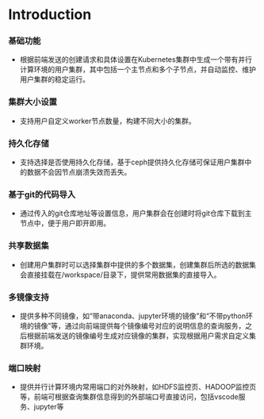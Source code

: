 # Introduction

### 基础功能
- 根据前端发送的创建请求和具体设置在Kubernetes集群中生成一个带有并行计算环境的用户集群，其中包括一个主节点和多个子节点，并自动监控、维护用户集群的稳定运行。

### 集群大小设置
- 支持用户自定义worker节点数量，构建不同大小的集群。

### 持久化存储
- 支持选择是否使用持久化存储，基于ceph提供持久化存储可保证用户集群中的数据不会因节点崩溃失效而丢失。

### 基于git的代码导入
- 通过传入的git仓库地址等设置信息，用户集群会在创建时将git仓库下载到主节点中，便于用户即开即用。

### 共享数据集
- 创建用户集群时可以选择集群中提供的多个数据集，创建集群后所选的数据集会直接挂载在/workspace/目录下，提供常用数据集的直接导入。

### 多镜像支持
- 提供多种不同镜像，如“带anaconda、jupyter环境的镜像”和“不带python环境的镜像”等，通过向前端提供每个镜像编号对应的说明信息的查询服务，之后根据前端发送的镜像编号生成对应镜像的集群，实现根据用户需求自定义集群环境。

### 端口映射
- 提供并行计算环境内常用端口的对外映射，如HDFS监控页、HADOOP监控页等，前端可根据查询集群信息得到的外部端口号直接访问，包括vscode服务、jupyter等
